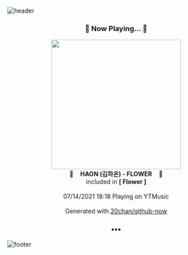 ![header](https://capsule-render.vercel.app/api?type=wave&height=170&section=header&text=Hi.%20I'm%20SHIFT&fontColor=090707&fontAlignX=45&fontAlignY=65&fontSize=100)

<h3 align="center">🎵 Now Playing... 🎵</h3>
<p align="center">
  <a href="https://music.youtube.com/watch?v=JnRgyry6rs0">
    <img width="300" src="https://lh3.googleusercontent.com/NwwIRqvtvRWJx67UNOeko-xUH4GVRW5flUT-aHtnOBjVaKPcC6FJNxPQ8eFvz9ckZ5TiYEucpskSjmO2">
  </a>
  <br>
  🎵&nbsp&nbsp&nbsp <b>HAON (김하온) - FLOWER</b> &nbsp&nbsp&nbsp🎵
  <br>
  included in <b>[ Flower ]</b>
  
  <br />
  <br />
  07/14/2021 18:18 Playing on YTMusic
  <br />
  <br />
  Generated with <a href="https://github.com/20chan/github-now">20chan/github-now</a>
</p>

<h3 align="center">•••</h3>

![footer](https://capsule-render.vercel.app/api?type=wave&height=150&section=footer)
